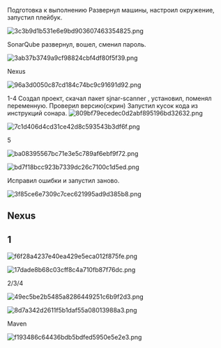 Подготовка к выполнению
Развернул машины, настроил окружение, запустил плейбук.

![3c3b9d1b531e6e9bd903607463354825.png](../../_resources/3c3b9d1b531e6e9bd903607463354825-1-1.png)

SonarQube развернул, вошел, сменил пароль.

![3ab37b3749a9cf98824cbf4df80f5f39.png](../../_resources/3ab37b3749a9cf98824cbf4df80f5f39-1-1.png)


Nexus

![96a3d0050c87cd184c74bc9c91691d92.png](../../_resources/96a3d0050c87cd184c74bc9c91691d92-1-1.png)



1-4
Создал проект, скачал пакет sjnar-scanner , установил, поменял переменную. Проверил версию(скрин)
Запустил кусок кода из инструкций сонара.
![809bf79ecedec0d2abf895196bd32632.png](../../_resources/809bf79ecedec0d2abf895196bd32632-1-1.png)

![7c1d406d4cd31ce42d8c593543b3df6f.png](../../_resources/7c1d406d4cd31ce42d8c593543b3df6f-1-1.png)

5

![ba08395567bc71e3e5c789af6ebf9f72.png](../../_resources/ba08395567bc71e3e5c789af6ebf9f72-1-1.png)

![bd7f18bcc923b7339dc26c7100c1d5ed.png](../../_resources/bd7f18bcc923b7339dc26c7100c1d5ed-1-1.png)

Исправил ошибки и запустил заново.

![3f85ce6e7309c7cec621995ad9d385b8.png](../../_resources/3f85ce6e7309c7cec621995ad9d385b8-1-1.png)


## Nexus

## 1

![f6f28a4237e40ea429e5eca012f875fe.png](../../_resources/f6f28a4237e40ea429e5eca012f875fe-1-1.png)


![17dade8b68c03cff8c4a710fb87f76dc.png](../../_resources/17dade8b68c03cff8c4a710fb87f76dc-1-1.png)


2/3/4



![49ec5be2b5485a8286449251c6b9f2d3.png](../../_resources/49ec5be2b5485a8286449251c6b9f2d3-1-1.png)

![8d7a342d2611f5b1daf55a08013988a3.png](../../_resources/8d7a342d2611f5b1daf55a08013988a3-1-1.png)


Maven

![f193486c64436bdb5bdfed5950e5e2e3.png](../../_resources/f193486c64436bdb5bdfed5950e5e2e3-1-1.png)